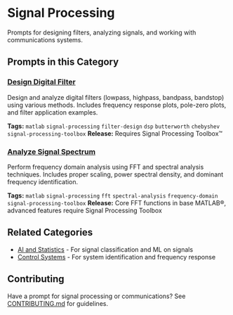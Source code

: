 # Signal Processing

Prompts for designing filters, analyzing signals, and working with communications systems.

## Prompts in this Category

### [Design Digital Filter](design-digital-filter.md)
Design and analyze digital filters (lowpass, highpass, bandpass, bandstop) using various methods. Includes frequency response plots, pole-zero plots, and filter application examples.

**Tags:** `matlab` `signal-processing` `filter-design` `dsp` `butterworth` `chebyshev` `signal-processing-toolbox`
**Release:** Requires Signal Processing Toolbox&trade;

### [Analyze Signal Spectrum](analyze-signal-spectrum.md)
Perform frequency domain analysis using FFT and spectral analysis techniques. Includes proper scaling, power spectral density, and dominant frequency identification.

**Tags:** `matlab` `signal-processing` `fft` `spectral-analysis` `frequency-domain` `signal-processing-toolbox`
**Release:** Core FFT functions in base MATLAB&reg;, advanced features require Signal Processing Toolbox

## Related Categories

- [AI and Statistics](../ai-and-statistics/) - For signal classification and ML on signals
- [Control Systems](../control-systems/) - For system identification and frequency response

## Contributing

Have a prompt for signal processing or communications? See [CONTRIBUTING.md](../../CONTRIBUTING.md) for guidelines.